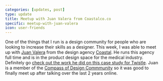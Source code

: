 ```yaml
---
categories: [updates, post]
type: update
title: Meetup with Juan Valera from Coastalco.co
specific: meetup-with-juan-valera
icon: user-friends
---
```

One of the things that I run is a design community for people who are looking to increase their skills as a designer. This week, I was able to meet up with [Juan Valera](https://twitter.com/justcallmejuan) from the design agency [Coastal](https://coastalco.co). He runs this agency full time and is in the product design space for the medical industry. Definitely go [check out the work he did on this case study for Twistle](https://cmps.co/redesigning-twistle). Juan is a member of the [Compass of Design Commmunity](https://compassofdesign.com/community) so it was good to finally meet up after talking over the last 2 years online.
